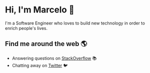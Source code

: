 # Hi, I'm Marcelo 👋

I'm a Software Engineer who loves to build new technology in order to enrich people's lives. 

## Find me around the web 🌎

- Answering questions on [StackOverflow](https://stackoverflow.com/users/4519527/marcelosarquis) 📚
- Chatting away on [Twitter](https://twitter.com/mmsarquis) 🐦
